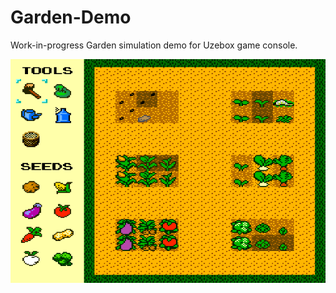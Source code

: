 # Garden-Demo

Work-in-progress Garden simulation demo for Uzebox game console.

![My image](https://github.com/HWHardsoft/Garden-Demo/blob/master/ART/garden.png)


